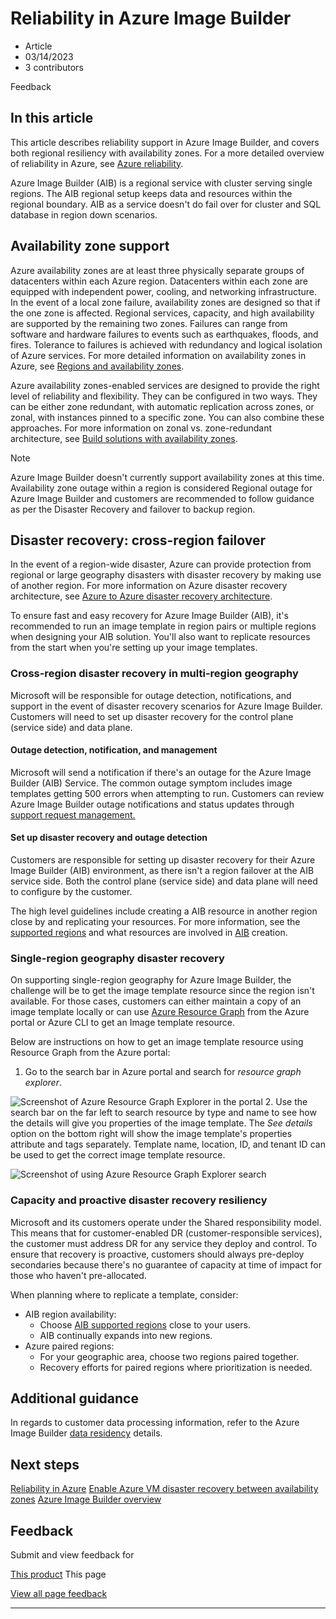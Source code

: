 # Reliability in Azure Image Builder

* Article
* 03/14/2023
* 3 contributors

Feedback

## In this article

This article describes reliability support in Azure Image Builder, and covers both regional resiliency with availability zones. For a more detailed overview of reliability in Azure, see [Azure reliability](/en-us/azure/architecture/framework/resiliency/overview).

Azure Image Builder (AIB) is a regional service with cluster serving single regions. The AIB regional setup keeps data and resources within the regional boundary. AIB as a service doesn't do fail over for cluster and SQL database in region down scenarios.

## Availability zone support

Azure availability zones are at least three physically separate groups of datacenters within each Azure region. Datacenters within each zone are equipped with independent power, cooling, and networking infrastructure. In the event of a local zone failure, availability zones are designed so that if the one zone is affected. Regional services, capacity, and high availability are supported by the remaining two zones. Failures can range from software and hardware failures to events such as earthquakes, floods, and fires. Tolerance to failures is achieved with redundancy and logical isolation of Azure services. For more detailed information on availability zones in Azure, see [Regions and availability zones](/en-us/azure/availability-zones/az-overview).

Azure availability zones-enabled services are designed to provide the right level of reliability and flexibility. They can be configured in two ways. They can be either zone redundant, with automatic replication across zones, or zonal, with instances pinned to a specific zone. You can also combine these approaches. For more information on zonal vs. zone-redundant architecture, see [Build solutions with availability zones](/en-us/azure/architecture/high-availability/building-solutions-for-high-availability).

Note

Azure Image Builder doesn't currently support availability zones at this time. Availability zone outage within a region is considered Regional outage for Azure Image Builder and customers are recommended to follow guidance as per the Disaster Recovery and failover to backup region.

## Disaster recovery: cross-region failover

In the event of a region-wide disaster, Azure can provide protection from regional or large geography disasters with disaster recovery by making use of another region. For more information on Azure disaster recovery architecture, see [Azure to Azure disaster recovery architecture](../site-recovery/azure-to-azure-architecture).

To ensure fast and easy recovery for Azure Image Builder (AIB), it's recommended to run an image template in region pairs or multiple regions when designing your AIB solution. You'll also want to replicate resources from the start when you're setting up your image templates.

### Cross-region disaster recovery in multi-region geography

Microsoft will be responsible for outage detection, notifications, and support in the event of disaster recovery scenarios for Azure Image Builder. Customers will need to set up disaster recovery for the control plane (service side) and data plane.

#### Outage detection, notification, and management

Microsoft will send a notification if there's an outage for the Azure Image Builder (AIB) Service. The common outage symptom includes image templates getting 500 errors when attempting to run. Customers can review Azure Image Builder outage notifications and status updates through [support request management.](../azure-portal/supportability/how-to-manage-azure-support-request)

#### Set up disaster recovery and outage detection

Customers are responsible for setting up disaster recovery for their Azure Image Builder (AIB) environment, as there isn't a region failover at the AIB service side. Both the control plane (service side) and data plane will need to configure by the customer.

The high level guidelines include creating a AIB resource in another region close by and replicating your resources. For more information, see the [supported regions](image-builder-overview#regions) and what resources are involved in [AIB](/en-us/azure/virtual-machines/image-builder-overview#how-it-works) creation.

### Single-region geography disaster recovery

On supporting single-region geography for Azure Image Builder, the challenge will be to get the image template resource since the region isn't available. For those cases, customers can either maintain a copy of an image template locally or can use [Azure Resource Graph](../governance/resource-graph/) from the Azure portal or Azure CLI to get an Image template resource.

Below are instructions on how to get an image template resource using Resource Graph from the Azure portal:

1. Go to the search bar in Azure portal and search for *resource graph explorer*.

![Screenshot of Azure Resource Graph Explorer in the portal](media/image-builder-reliability/resource-graph-explorer-portal.png#lightbox)
2. Use the search bar on the far left to search resource by type and name to see how the details will give you properties of the image template. The *See details* option on the bottom right will show the image template's properties attribute and tags separately. Template name, location, ID, and tenant ID can be used to get the correct image template resource.

![Screenshot of using Azure Resource Graph Explorer search](media/image-builder-reliability/resource-graph-explorer-search.png#lightbox)

### Capacity and proactive disaster recovery resiliency

Microsoft and its customers operate under the Shared responsibility model. This means that for customer-enabled DR (customer-responsible services), the customer must address DR for any service they deploy and control. To ensure that recovery is proactive, customers should always pre-deploy secondaries because there's no guarantee of capacity at time of impact for those who haven't pre-allocated.

When planning where to replicate a template, consider:

* AIB region availability:
	+ Choose [AIB supported regions](image-builder-overview#regions) close to your users.
	+ AIB continually expands into new regions.
* Azure paired regions:
	+ For your geographic area, choose two regions paired together.
	+ Recovery efforts for paired regions where prioritization is needed.

## Additional guidance

In regards to customer data processing information, refer to the Azure Image Builder [data residency](linux/image-builder-json#data-residency) details.

## Next steps

[Reliability in Azure](../reliability/overview)
[Enable Azure VM disaster recovery between availability zones](../site-recovery/azure-to-azure-how-to-enable-zone-to-zone-disaster-recovery)
[Azure Image Builder overview](image-builder-overview)

## Feedback

Submit and view feedback for

[This product](https://feedback.azure.com/d365community/forum/ec2f1827-be25-ec11-b6e6-000d3a4f0f1c)
This page

[View all page feedback](https://github.com/MicrosoftDocs/azure-docs/issues)

---
